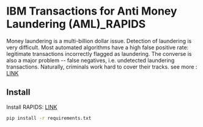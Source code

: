 # IBM Transactions for Anti Money Laundering (AML)_RAPIDS
Money laundering is a multi-billion dollar issue. Detection of laundering is very difficult. Most automated algorithms have a high false positive rate: legitimate transactions incorrectly flagged as laundering. The converse is also a major problem -- false negatives, i.e. undetected laundering transactions. Naturally, criminals work hard to cover their tracks. see more : [LINK](https://www.kaggle.com/datasets/ealtman2019/ibm-transactions-for-anti-money-laundering-aml)

## Install
Install RAPIDS: [LINK](https://rapids.ai/)
```cmd
pip install -r requirements.txt
```